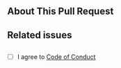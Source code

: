 ## About This Pull Request
<!--
Please post your changes here
-->
## Related issues
<!--
If you have any related issues please post them here.
-->
## 
- [ ] I agree to [Code of Conduct](https://github.com/hol0-dev/backend/blob/master/CODE_OF_CONDUCT.md)
